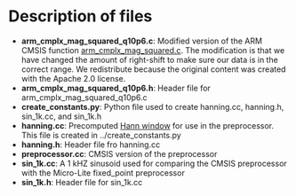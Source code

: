 # Description of files

* **arm_cmplx_mag_squared_q10p6.c**: Modified version of the ARM CMSIS function [arm_cmplx_mag_squared.c](http://arm-software.github.io/CMSIS_5/DSP/html/group__cmplx__mag__squared.html#ga45537f576102d960d467eb722b8431f2). The modification is that we have changed the amount of right-shift to make sure our data is in the correct range. We redistribute because the original content was created with the Apache 2.0 license.
* **arm_cmplx_mag_squared_q10p6.h**: Header file for arm_cmplx_mag_squared_q10p6.c
* **create_constants.py**: Python file used to create hanning.cc, hanning.h, sin_1k.cc, and sin_1k.h
* **hanning.cc**: Precomputed [Hann window](https://en.wikipedia.org/wiki/Hann_function) for use in the preprocessor. This file is created in ../create_constants.py
* **hanning.h**: Header file fro hanning.cc
* **preprocessor.cc**: CMSIS version of the preprocessor
* **sin_1k.cc**: A 1 kHZ sinusoid used for comparing the CMSIS preprocessor with the Micro-Lite fixed_point preprocessor
* **sin_1k.h**: Header file for sin_1k.cc
